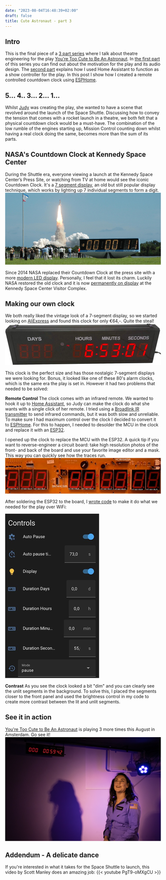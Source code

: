 ```yaml
---
date: "2023-08-04T16:48:39+02:00"
draft: false
title: Cute Astronaut - part 3
---
```


## Intro
This is the final piece of a [3 part series](/posts) where I talk about theatre engineering for the play [You're Too Cute to Be An Astronaut](https://www.cuteastronaut.com/). In [the first part](/posts/cute-astronaut/) of this series you can find out about the motivation for the play and its audio design. The [second part](/posts/cute-astronaut/) explains how I used Home Assistant to function as a show controller for the play.
In this post I show how I created a remote controlled countdown clock using [ESPHome](https://esphome.io/).

## 5... 4.. 3... 2... 1...
Whilst [Judy](https://www.linkedin.com/in/judylijdsman/) was creating the play, she wanted to have a scene that revolved around the launch of the Space Shuttle. Discussing how to convey the tension that comes with a rocket launch in a theatre, we both felt that a physical countdown clock would be a must-have. The combination of the low rumble of the engines starting up, Mission Control counting down whilst having a real clock doing the same, becomes more than the sum of its parts.

## NASA's Countdown Clock at Kennedy Space Center
During the Shuttle era, everyone viewing a launch at the Kennedy Space Center’s Press Site, or watching from TV at home would see the iconic Countdown Clock. It's a [7 segment display](https://en.wikipedia.org/wiki/Seven-segment_display), an old but still popular display technique, which works by lighting up 7 individual segments to form a digit.
![NASA Countdown Clock](nasa_countdown_clock.jpg)

Since 2014 NASA replaced their Countdown Clock at the press site with a more [modern LED display](https://en.wikipedia.org/wiki/Launch_Complex_39_Press_Site). Personally, I feel that it lost its charm. Luckily NASA restored the old clock and it is now [permanently on display](https://youtu.be/z6MlHg5avsg?t=44) at the Kennedy Space Center Visitor Complex.

## Making our own clock
We both really liked the vintage look of a 7-segment display, so we started looking on [AliExpress](https://www.aliexpress.com/item/32955610923.html) and found this clock for only €64,-. Quite the steal!
![Countdown Clock](countdown_clock.png)

This clock is the perfect size and has those nostalgic 7-segment displays we were looking for. Bonus, it looked like one of these 80's alarm clocks, which is the same era the play is set in. However it had two problems that needed to be solved:

**Remote Control**
The clock comes with an infrared remote. We wanted to hook it up to [Home Assistant](/posts/cute-astronaut/), so Judy can make the clock do what she wants with a single click of her remote. I tried using a [Broadlink IR transmitter](https://www.amazon.com/Broadlink-RM4-Universal-Control-Compatible/dp/B07ZSF46BX) to send infrared commands, but it was both slow and unreliable. To make sure I had maximum control over the clock I decided to convert it to [ESPHome](https://esphome.io/). For this to happen, I needed to desolder the MCU in the clock and replace it with an [ESP32](https://a.co/d/bOQfCtY).

I opened up the clock to replace the MCU with the ESP32. A quick tip if you want to reverse-engineer a circuit board: take high resolution photos of the front- and back of the board and use your favorite image editor and a mask. This way you can quickly see how the traces run.
![Clock Masking](clock_mask.gif)

After soldering the ESP32 to the board, I [wrote code](https://github.com/wildekek/countdown-clock) to make it do what we needed for the play over WiFi:

![Clock Masking](clock_controls.jpg)

**Contrast**
As you see the clock looked a bit "dim" and you can clearly see the unlit segments in the background. To solve this, I placed the segments closer to the front panel and used the brightness control in my code to create more contrast between the lit and unlit segments.


## See it in action
[You're Too Cute to Be An Astronaut](https://www.cuteastronaut.com/) is playing 3 more times this August in Amsterdam. Go see it!
![Cute Astronaut Clock](cute_astronaut.jpg)


## Addendum - A delicate dance
If you're interested in what it takes for the Space Shuttle to launch, this video by Scott Manley does an amazing job:
{{< youtube PgT9-oMXgCU >}}